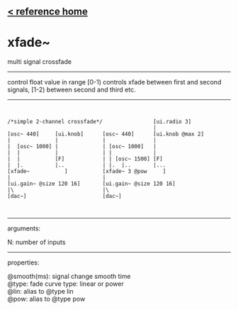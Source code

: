 [< reference home](index.html)
---

# xfade~


multi signal crossfade

---

control float value in range [0-1) controls xfade between first and second
            signals, [1-2) between second and third etc.
<br>


---


```


/*simple 2-channel crossfade*/                [ui.radio 3]
                                              |
[osc~ 440]     [ui.knob]      [osc~ 440]      [ui.knob @max 2]
|              |              |               |
|  [osc~ 1000] |              | [osc~ 1000]   |
|  |           |              | |             |
|  |           [F]            | | [osc~ 1500] [F]
|  |.          |..            | |.  |..       |...
[xfade~           ]           [xfade~ 3 @pow     ]
|                             |
[ui.gain~ @size 120 16]       [ui.gain~ @size 120 16]
|\                            |\
[dac~]                        [dac~]

            
```

---
arguments:

N: number of inputs<br>

---
properties:

@smooth(ms): 
            signal change smooth time<br>
@type: fade curve type:
            linear or power<br>
@lin: alias to @type lin<br>
@pow: alias to @type pow<br>


